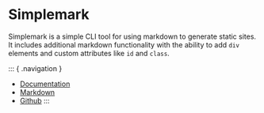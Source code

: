 # Simplemark

Simplemark is a simple CLI tool for using markdown to generate static sites. It includes additional markdown
functionality with the ability to add `div` elements and custom attributes like `id` and `class`.

::: { .navigation }
- [Documentation](documentation/index.md)
- [Markdown](markdown/index.md)
- [Github](https://github.com/matthewwolfe/simplemark)
:::
